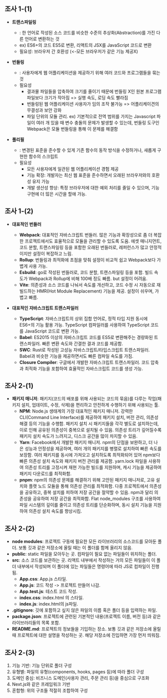 ## 조사 1-(1)
+ **트랜스파일링**
  + : 한 언어로 작성된 소스 코드를 비슷한 수준의 추상화(Abstraction)를 가진 다른 언어로 변환하는 것
  + ex) ES6+의 코드 ES5로 변환, 리액트의 JSX를 JavaScript 코드로 변환
  + 필요성: 브라우저 간 호환성 (<-모든 브라우저가 같은 기능 제공X)

+ **번들링**
  + : 사용자에게 웹 어플리케이션을 제공하기 위해 여러 코드와 프로그램들을 묶는 것
  + 필요성
    + 결과물 파일들을 압축하여 크기를 줄이기 때문에 번들링 X인 원본 프로그램 파일보다 크기가 작아짐 => 실행 속도, 로딩 속도 빨라짐
    + 번들링된 웹 어플리케이션 사용자가 임의 조작 불가능 => 어플리케이견의 무결성과 보안 강화
    + 파일 단위의 모듈 관리.
      ex) 기본적으로 전역 범위를 가지는 Javascript 파일이 여러 개 있을 때 변수 충돌의 문제가 발생할 수 있는데, 번들링 도구인 Webpack은 모듈 번들링을 통해 이 문제를 해결함

+ **폴리필**
  + : 변경된 표준을 준수할 수 있게 기존 함수의 동작 방식을 수정하거나, 새롭게 구현한 함수의 스크립트
  + 필요성
    + 모든 사용자에게 일관된 웹 어플리케이션 경험 제공
    + 기능 확장: 개발자는 최신 웹 표준을 준수하면서 오래된 브라우저와의 호환성 유지 가능
    + 개발 생산성 향상: 특정 브라우저에 대한 예외 처리를 줄일 수 있으며, 기능 구현에 더 많은 시간을 할애 가능.
      
## 조사 1-(2)
+ **대표적인 번들러**
  +  **Webpack**: 대표적인 자바스크립트 번들러.  많은 기능과 확장성으로 좀 더 복잡한 프로젝트에서도 효율적으로 모듈을 관리할 수 있도록 도움. 에셋 매니지먼트, 코드 분할, 트랜스파일링 등을 포함한 오래된 번들러로, 레퍼런스가 많고 안정적이지만 설정이 복잡하고 느림.
	+ **Rollup**: 번들링과 최적화에 초점을 맞춰 설정이 비교적 쉽고 Webpack보다 가볍게 사용 가능.
	+ **Esbuild**: go로 작성된 번들러로, 코드 분할, 트랜스파일링 등을 포함. 빌드 속도가 Webpack과 Rollup에 비해 100배 정도 빠름. but 설정이 어려움.
	+ **Vite**: 의존성과 소스 코드를 나눠서 속도를 개선하고, 코드 수정 시 자동으로 재빌드하는 HMR(Hot Module Replacement) 기능을 제공. 설정이 쉬우며, 가볍고 빠름.

+ **대표적인 자바스크립트 트랜스파일러**
  + **TypeScript**: 자바스크립트의 상위 집합 언어로, 정적 타입 지원 동시에 ES6+의 기능 활용 가능. TypeScript 컴파일러를 사용하여 TypeScript 코드를 JavaScript 코드로 변환 가능.
  + **Babel**: ES2015 이상의 자바스크립트 코드를 ES5로 변환해주는 경량화된 트랜스파일러. 빠른 변환 속도와 간결한 결과 코드를 제공함.
  + **SWC**: Rust로 작성된 고성능 자바스크립트/타입스크립트 트랜스파일러. Babel과 비슷한 기능을 제공하면서도 빠른 컴파일 속도를 가짐.
  + **Closure Compiler**: 구글에서 개발한 자바스크립트 트랜스파일러. 코드 압축과 최적화 기능을 포함하여 효율적인 자바스크립트 코드를 생성 가능.

## 조사 2-(1)
+ **패키지 매니저**: 패키지(코드의 배포를 위해 사용되는 코드의 묶음)를 다루는 작업(패키지 설치, 업데이트, 수정, 삭제)을 편리하고 안전하게 수행하기 위해 사용되는 툴. 
  + **NPM**: Node.js 생태계의 가장 대표적인 패키지 매니저. 강력한 CLI(Command Line Interface)를 제공하여 패키지 설치, 버전 관리, 의존성 해결 등의 기능을 수행함. 패키지 설치 시 패키지들을 각각 별도로 설치하는데, 이로 인해 공유된 의존성이 중복으로 설치될 수 있음. 의존성 트리가 깊어질수록 패키지 설치 속도가 느려지고, 디스크 공간을 많이 차지할 수 있음.
  + **Yarn**: Facebook에서 개발한 패키지 매니저. npm의 단점을 보완하고, 더 나은 성능과 안정성을 제공하며, 여러 개의 패키지를 병렬로 설치하여 빠른 속도를 보장함. 여러 패키지를 동시에 가져오고 설치하도록 최적화되어 있어 npm보다 빠른 의존성 설치 속도와 패키지 버전 관리를 제공함. yarn.lock 파일을 사용하여 의존성 트리를 고정시켜 재현 가능한 빌드를 지원하며, 캐시 기능을 제공하여 패키지 다운로드를 최적화함.
   + **pnpm**: npm의 의존성 문제를 해결하기 위해 고안된 패키지 매니저로, 고유 설치와 플랫 노드 모듈을 통해 의존성 관리를 최적화함. 다중 프로젝트에서 의존성을 공유하고, 중복 설치를 피하여 저장 공간을 절약할 수 있음. npm과 달리 의존성을 공유하여 저장 공간을 최적화함. Flat node_modules 구조를 사용하여 파일 시스템의 깊이를 줄이고 의존성 트리를 단순화하며, 동시 설치 기능을 지원하여 의존성 설치 속도를 향상시킴.
  
## 조사 2-(2)
+ **node modules**: 프로젝트 구동에 필요한 모든 라이브러리의 소스코드를 모아둔 폴더. 보통 깃과 같은 저장소에 올릴 때는 이 폴더를 함께 올리지 않음.
+ **public**: static 파일을 모아두는 곳. 컴파일이 필요 없는 파일들이 위치하는 폴더.
+ **src**: 소스 코드를 보관하는 곳. 리액트 내부에서 작성하는 거의 모든 파일들이 이 폴더 내부에서 작성되며 이 폴더에 있는 파일들은 명령어에 따라 JS로 컴파일이 진행됨.
	+ **App.css**: App.js 스타일.
	+ **App.js**: 코드 작성 -> 프로젝트 만들어 나감.
	+ **App.test.js**: 테스트 코드 작성.
	+ **index.css**: index.html 의 스타일.
	+ **index.js**: index.html의 js파일.
+ **.gitignore**: 깃에 포함하고 싶지 않은 파일의 이름 혹은 폴더 등을 입력하는 파일.
+ **package.json**: 프로젝트에 관련된 기본적인 내용(프로젝트 이름, 버전 등)과 같은 라이브러리들의 목록 포함.
+ **README.md**: 프로젝트의 정보들을 기입하는 장소. 보통 깃과 같은 저장소에 올릴 때 프로젝트에 대한 설명을 작성하는 곳. 해당 저장소에 진입하면 가장 먼저 띄워짐.

## 조사 2-(3)
1. 기능 기반: 기능 단위로 폴더 구성
2. 유형별: 파일의 유형(components, hooks, pages 등)에 따라 폴더 구성
3. 도메인 중심: 비즈니스 도메인(사용자 관리, 주문 관리 등)을 중심으로 구조화
4. Next.js와 같은 프레임워크 기반
5. 혼합형: 위의 구조들 적절히 조합하여 구성
